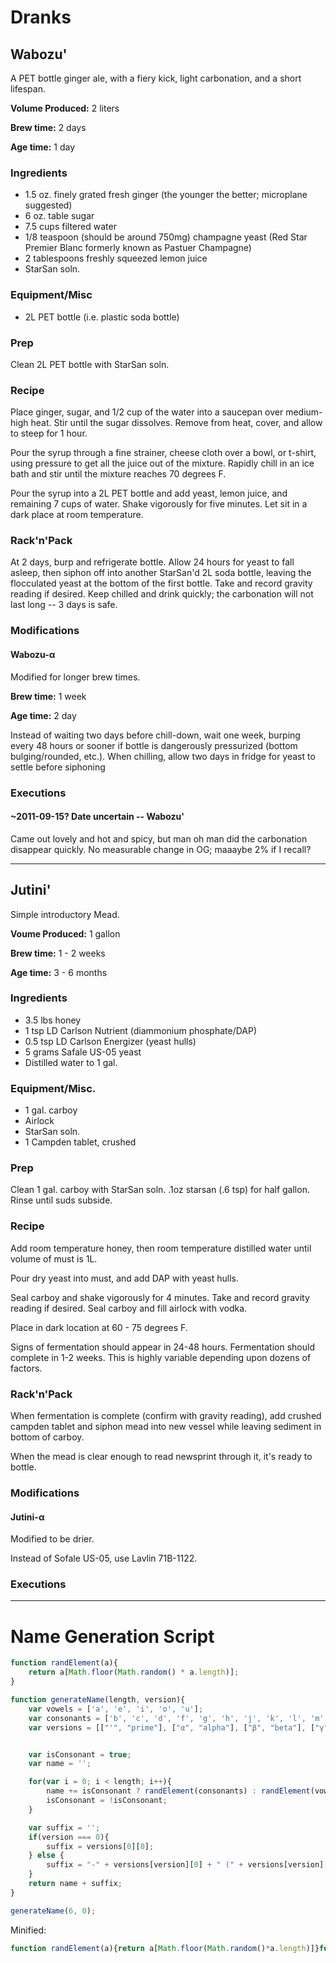 # Dranks

## Wabozu'
A PET bottle ginger ale, with a fiery kick, light carbonation, and a short lifespan.

**Volume Produced:** 2 liters

**Brew time:** 2 days

**Age time:** 1 day

### Ingredients
- 1.5 oz. finely grated fresh ginger (the younger the better; microplane suggested)
- 6 oz. table sugar
- 7.5 cups filtered water
- 1/8 teaspoon (should be around 750mg) champagne yeast (Red Star Premier Blanc formerly known as Pastuer Champagne)
- 2 tablespoons freshly squeezed lemon juice
- StarSan soln.

### Equipment/Misc
- 2L PET bottle (i.e. plastic soda bottle)

### Prep
Clean 2L PET bottle with StarSan soln.

### Recipe
Place ginger, sugar, and 1/2 cup of the water into a saucepan over medium-high heat. Stir until the sugar dissolves. Remove from heat, cover, and allow to steep for 1 hour.

Pour the syrup through a fine strainer, cheese cloth over a bowl, or t-shirt, using pressure to get all the juice out of the mixture. Rapidly chill in an ice bath and stir until the mixture reaches 70 degrees F.

Pour the syrup into a 2L PET bottle and add yeast, lemon juice, and remaining 7 cups of water. Shake vigorously for five minutes. Let sit in a dark place at room temperature.

### Rack'n'Pack
At 2 days, burp and refrigerate bottle. Allow 24 hours for yeast to fall asleep, then siphon off into another StarSan'd 2L soda bottle, leaving the flocculated yeast at the bottom of the first bottle.  Take and record gravity reading if desired. Keep chilled and drink quickly; the carbonation will not last long -- 3 days is safe.

### Modifications
#### Wabozu-α
Modified for longer brew times.

**Brew time:** 1 week

**Age time:** 2 day

Instead of waiting two days before chill-down, wait one week, burping every 48 hours or sooner if bottle is dangerously pressurized (bottom bulging/rounded, etc.). When chilling, allow two days in fridge for yeast to settle before siphoning

### Executions
#### ~2011-09-15? Date uncertain -- Wabozu'
Came out lovely and hot and spicy, but man oh man did the carbonation disappear quickly. No measurable change in OG; maaaybe 2% if I recall?

--------------

## Jutini'
Simple introductory Mead.

**Voume Produced:** 1 gallon

**Brew time:** 1 - 2 weeks

**Age time:** 3 - 6 months

### Ingredients
- 3.5 lbs honey
- 1 tsp LD Carlson Nutrient (diammonium phosphate/DAP)
- 0.5 tsp LD Carlson Energizer (yeast hulls)
- 5 grams Safale US-05 yeast
- Distilled water to 1 gal.

### Equipment/Misc.
- 1 gal. carboy
- Airlock
- StarSan soln.
- 1 Campden tablet, crushed

### Prep
Clean 1 gal. carboy with StarSan soln. .1oz starsan (.6 tsp) for half gallon. Rinse until suds subside.

### Recipe
Add room temperature honey, then room temperature distilled water until volume of must is 1L.

Pour dry yeast into must, and add DAP with yeast hulls.

Seal carboy and shake vigorously for 4 minutes. Take and record gravity reading if desired. Seal carboy and fill airlock with vodka.

Place in dark location at 60 - 75 degrees F.

Signs of fermentation should appear in 24-48 hours. Fermentation should complete in 1-2 weeks. This is highly variable depending upon dozens of factors.

### Rack'n'Pack
When fermentation is complete (confirm with gravity reading), add crushed campden tablet and siphon mead into new vessel while leaving sediment in bottom of carboy.

When the mead is clear enough to read newsprint through it, it's ready to bottle.

### Modifications
#### Jutini-α
Modified to be drier.

Instead of Sofale US-05, use Lavlin 71B-1122.

### Executions

--------------

# Name Generation Script
```js
function randElement(a){
    return a[Math.floor(Math.random() * a.length)];
}

function generateName(length, version){
    var vowels = ['a', 'e', 'i', 'o', 'u'];
    var consonants = ['b', 'c', 'd', 'f', 'g', 'h', 'j', 'k', 'l', 'm', 'n', 'p', 'q', 'r', 's', 't', 'v', 'w', 'z'];
    var versions = [["'", "prime"], ["α", "alpha"], ["β", "beta"], ["γ", "gamma"], ["δ", "delta"], ["ε", "epsilon"], ["ζ", "zeta"], ["η", "eta"], ["θ", "theta"], ["ι", "iota"], ["κ", "kappa"], ["λ", "lambda"], ["μ", "mu"], ["ν", "nu"], ["ξ", "xi"], ["ο", "omicron"], ["π", "pi"], ["ρ", "rho"], ["σ", "sigma"], ["τ", "tau"], ["υ", "upsilon"], ["φ", "phi"], ["χ", "chi"], ["ψ", "psi"], ["ω", "omega"]];


    var isConsonant = true;
    var name = '';

    for(var i = 0; i < length; i++){
        name += isConsonant ? randElement(consonants) : randElement(vowels);
        isConsonant = !isConsonant;
    }

    var suffix = '';
    if(version === 0){
        suffix = versions[0][0];
    } else {
        suffix = "-" + versions[version][0] + " (" + versions[version][1] + ")"
    }
    return name + suffix;
}

generateName(6, 0);
```

Minified:
```js
function randElement(a){return a[Math.floor(Math.random()*a.length)]}function generateName(a,e){for(var t=["a","e","i","o","u"],n=["b","c","d","f","g","h","j","k","l","m","n","p","q","r","s","t","v","w","z"],r=[["'","prime"],["α","alpha"],["β","beta"],["γ","gamma"],["δ","delta"],["ε","epsilon"],["ζ","zeta"],["η","eta"],["θ","theta"],["ι","iota"],["κ","kappa"],["λ","lambda"],["μ","mu"],["ν","nu"],["ξ","xi"],["ο","omicron"],["π","pi"],["ρ","rho"],["σ","sigma"],["τ","tau"],["υ","upsilon"],["φ","phi"],["χ","chi"],["ψ","psi"],["ω","omega"]],i=!0,m="",o=0;o<a;o++)m+=randElement(i?n:t),i=!i;var l="";return l=0===e?r[0][0]:"-"+r[e][0]+" ("+r[e][1]+")",m+l}generateName(6,0);
```
